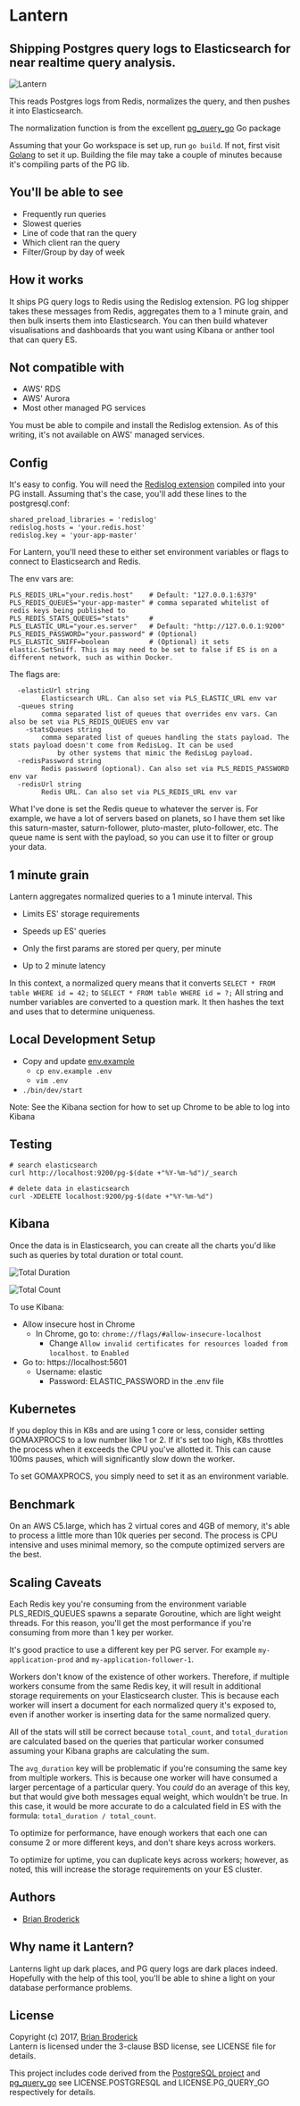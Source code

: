 # Lantern

## Shipping Postgres query logs to Elasticsearch for near realtime query analysis.

![Lantern](https://user-images.githubusercontent.com/7585181/80007270-43b8fb00-8483-11ea-996f-275529aa3863.png)

This reads Postgres logs from Redis, normalizes the query, and then pushes it into Elasticsearch.

The normalization function is from the excellent [pg_query_go](https://github.com/brianbroderick/pg_query_cli/tree/master/vendor/github.com/lfittl/pg_query_go) Go package

Assuming that your Go workspace is set up, run `go build`. If not, first visit [Golang](https://golang.org/) to set it up.
Building the file may take a couple of minutes because it's compiling parts of the PG lib.

## You'll be able to see

* Frequently run queries
* Slowest queries
* Line of code that ran the query
* Which client ran the query
* Filter/Group by day of week

## How it works

It ships PG query logs to Redis using the Redislog extension. PG log shipper takes these messages from Redis, aggregates them to a 1 minute grain, and then bulk inserts them into Elasticsearch. You can then build whatever visualisations and dashboards that you want using Kibana or anther tool that can query ES.

## Not compatible with

* AWS' RDS
* AWS' Aurora
* Most other managed PG services

You must be able to compile and install the Redislog extension. As of this writing, it's not available on AWS' managed services.

## Config

It's easy to config. You will need the [Redislog extension](https://github.com/2ndquadrant-it/redislog) compiled into your PG install. Assuming that's the case, you'll add these lines to the postgresql.conf:

```
shared_preload_libraries = 'redislog'
redislog.hosts = 'your.redis.host'
redislog.key = 'your-app-master'
```

For Lantern, you'll need these to either set environment variables or flags to connect to Elasticsearch and Redis.

The env vars are:

```
PLS_REDIS_URL="your.redis.host"    # Default: "127.0.0.1:6379"
PLS_REDIS_QUEUES="your-app-master" # comma separated whitelist of redis keys being published to
PLS_REDIS_STATS_QUEUES="stats"     # 
PLS_ELASTIC_URL="your.es.server"   # Default: "http://127.0.0.1:9200"
PLS_REDIS_PASSWORD="your.password" # (Optional)
PLS_ELASTIC_SNIFF=boolean          # (Optional) it sets elastic.SetSniff. This is may need to be set to false if ES is on a                                         different network, such as within Docker.
```

The flags are:

```
  -elasticUrl string
    	Elasticsearch URL. Can also set via PLS_ELASTIC_URL env var
  -queues string
    	comma separated list of queues that overrides env vars. Can also be set via PLS_REDIS_QUEUES env var
	-statsQueues string
	    comma separated list of queues handling the stats payload. The stats payload doesn't come from RedisLog. It can be used
			by other systems that mimic the RedisLog payload. 
  -redisPassword string
    	Redis password (optional). Can also set via PLS_REDIS_PASSWORD env var
  -redisUrl string
    	Redis URL. Can also set via PLS_REDIS_URL env var
```

What I've done is set the Redis queue to whatever the server is. For example, we have a lot of servers based on planets, so I have them set like this saturn-master, saturn-follower, pluto-master, pluto-follower, etc.  The queue name is sent with the payload, so you can use it to filter or group your data.

## 1 minute grain

Lantern aggregates normalized queries to a 1 minute interval. This

* Limits ES' storage requirements
* Speeds up ES' queries

* Only the first params are stored per query, per minute
* Up to 2 minute latency

In this context, a normalized query means that it converts `SELECT * FROM table WHERE id = 42;` to `SELECT * FROM table WHERE id = ?;` All string and number variables are converted to a question mark. It then hashes the text and uses that to determine uniqueness. 

## Local Development Setup

* Copy and update [env.example](./env.example)
  * `cp env.example .env`
  * `vim .env`
* `./bin/dev/start`

Note: See the Kibana section for how to set up Chrome to be able to log into Kibana

## Testing

```
# search elasticsearch
curl http://localhost:9200/pg-$(date +"%Y-%m-%d")/_search 

# delete data in elasticsearch
curl -XDELETE localhost:9200/pg-$(date +"%Y-%m-%d") 
```

## Kibana

Once the data is in Elasticsearch, you can create all the charts you'd like such as queries by total duration or total count.

![Total Duration](https://user-images.githubusercontent.com/7585181/80007253-3d2a8380-8483-11ea-9f77-93e2813c3b70.png)

![Total Count](https://user-images.githubusercontent.com/7585181/80007228-36037580-8483-11ea-8225-29507c9b32db.png)

To use Kibana:

* Allow insecure host in Chrome
  * In Chrome, go to: `chrome://flags/#allow-insecure-localhost`
	* Change `Allow invalid certificates for resources loaded from localhost.` to `Enabled`
* Go to: https://localhost:5601 
  * Username: elastic
	* Password: ELASTIC_PASSWORD in the .env file

## Kubernetes

If you deploy this in K8s and are using 1 core or less, consider setting GOMAXPROCS to a low number like 1 or 2. 
If it's set too high, K8s throttles the process when it exceeds the CPU you've allotted it. This can cause 100ms pauses, which will significantly slow down the worker.

To set GOMAXPROCS, you simply need to set it as an environment variable.

## Benchmark

On an AWS C5.large, which has 2 virtual cores and 4GB of memory, it's able to process a little more than 10k queries per second. The process is CPU intensive and uses minimal memory, so the compute optimized servers are the best.

## Scaling Caveats

Each Redis key you're consuming from the environment variable PLS_REDIS_QUEUES spawns a separate Goroutine, which are light weight threads. For this reason, you'll get the most performance if you're consuming from more than 1 key per worker. 

It's good practice to use a different key per PG server. For example `my-application-prod` and `my-application-follower-1`.  

Workers don't know of the existence of other workers. Therefore, if multiple workers consume from the same Redis key, it will result in additional storage requirements on your Elasticsearch cluster. This is because each worker will insert a document for each normalized query it's exposed to, even if another worker is inserting data for the same normalized query.

All of the stats will still be correct because `total_count`, and `total_duration` are calculated based on the queries that particular worker consumed assuming your Kibana graphs are calculating the sum. 

The `avg_duration` key will be problematic if you're consuming the same key from multiple workers. This is because one worker will have consumed a larger percentage of a particular query. You _could_ do an average of this key, but that would give both messages equal weight, which wouldn't be true. In this case, it would be more accurate to do a calculated field in ES with the formula: `total_duration / total_count`. 

To optimize for performance, have enough workers that each one can consume 2 or more different keys, and don't share keys across workers. 

To optimize for uptime, you can duplicate keys across workers; however, as noted, this will increase the storage requirements on your ES cluster. 

## Authors

- [Brian Broderick](https://github.com/brianbroderick)

## Why name it Lantern?

Lanterns light up dark places, and PG query logs are dark places indeed. Hopefully with the help of this tool, you'll be able to shine a light on your database performance problems.

## License

Copyright (c) 2017, [Brian Broderick](https://github.com/brianbroderick)<br>
Lantern is licensed under the 3-clause BSD license, see LICENSE file for details.

This project includes code derived from the [PostgreSQL project](http://www.postgresql.org/) and [pg_query_go](https://github.com/brianbroderick/pg_query_cli/tree/master/vendor/github.com/lfittl/pg_query_go)
see LICENSE.POSTGRESQL and LICENSE.PG_QUERY_GO respectively for details. 
